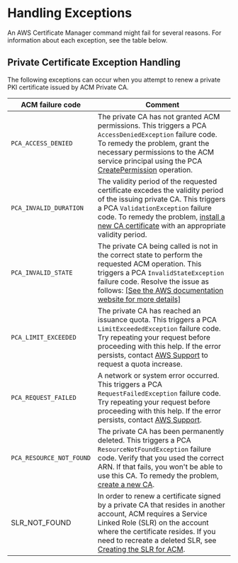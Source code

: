 # Handling Exceptions<a name="exceptions"></a>

An AWS Certificate Manager command might fail for several reasons\. For information about each exception, see the table below\. 

## Private Certificate Exception Handling<a name="private_certificate_exception_handling"></a>

The following exceptions can occur when you attempt to renew a private PKI certificate issued by ACM Private CA\. 


| ACM failure code | Comment | 
| --- | --- | 
| `PCA_ACCESS_DENIED` | The private CA has not granted ACM permissions\. This triggers a PCA `AccessDeniedException` failure code\. To remedy the problem, grant the necessary permissions to the ACM service principal using the PCA [CreatePermission](https://docs.aws.amazon.com/acm-pca/latest/APIReference/API_CreatePermission.html) operation\. | 
|  `PCA_INVALID_DURATION`  |  The validity period of the requested certificate excedes the validity period of the issuing private CA\. This triggers a PCA `ValidationException` failure code\. To remedy the problem, [install a new CA certificate](https://docs.aws.amazon.com/acm-pca/latest/userguide/PCACertInstall.html) with an appropriate validity period\.  | 
| `PCA_INVALID_STATE` |  The private CA being called is not in the correct state to perform the requested ACM operation\. This triggers a PCA `InvalidStateException` failure code\.  Resolve the issue as follows: [\[See the AWS documentation website for more details\]](http://docs.aws.amazon.com/acm/latest/userguide/exceptions.html)  | 
| `PCA_LIMIT_EXCEEDED` |  The private CA has reached an issuance quota\. This triggers a PCA `LimitExceededException` failure code\. Try repeating your request before proceeding with this help\. If the error persists, contact [AWS Support](https://console.aws.amazon.com/support/home#/) to request a quota increase\. | 
| `PCA_REQUEST_FAILED` | A network or system error occurred\. This triggers a PCA `RequestFailedException` failure code\. Try repeating your request before proceeding with this help\. If the error persists, contact [AWS Support](https://console.aws.amazon.com/support/home#/)\. | 
| `PCA_RESOURCE_NOT_FOUND` |  The private CA has been permanently deleted\. This triggers a PCA `ResourceNotFoundException` failure code\. Verify that you used the correct ARN\. If that fails, you won't be able to use this CA\. To remedy the problem, [create a new CA](https://docs.aws.amazon.com/acm-pca/latest/userguide/PcaCreateCa.html)\.  | 
| SLR\_NOT\_FOUND | In order to renew a certificate signed by a private CA that resides in another account, ACM requires a Service Linked Role \(SLR\) on the account where the certificate resides\. If you need to recreate a deleted SLR, see [Creating the SLR for ACM](acm-slr.md#create-slr)\. | 